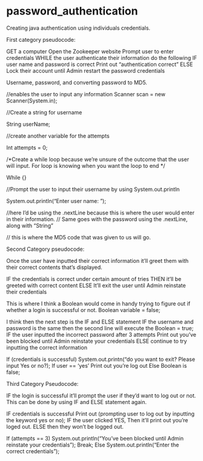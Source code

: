# password_authentication
Creating java authentication using individuals credentials.

First category pseudocode: 

GET a computer
Open the Zookeeper website
Prompt user to enter credentials
WHILE the user authenticate their information do the following
IF user name and password is correct 
Print out “authentication correct” 
ELSE 
Lock their account until Admin restart the password credentials

Username, password, and converting password to MD5. 

//enables the user to input any information
Scanner scan = new Scanner(System.in);

//Create a string for username

String userName; 

//create another variable for the attempts

Int attempts = 0;

/*Create a while loop because we’re unsure of the outcome that the user will input. For loop is knowing when you want the loop to end */

While {}

//Prompt the user to input their username by using System.out.println

System.out.println(“Enter user name: ”);

//here I’d be using the .nextLine because this is where the user would enter in their information.
// Same goes with the password using the .nextLine, along with “String”

// this is where the MD5 code that was given to us will go. 

Second Category pseudocode:

Once the user have inputted their correct information it’ll greet them with their correct contents that’s displayed. 

IF the credentials is correct under certain amount of tries
THEN it’ll be greeted with correct content
ELSE 
It’ll exit the user until Admin reinstate their credentials

This is where I think a Boolean would come in handy trying to figure out if  whether a login is successful or not. 
Boolean variable = false;

I think then the next step is the IF and ELSE statement
IF the username and password is the same then the second line will execute the Boolean = true;
IF the user inputted the incorrect password after 3 attempts 
Print out you’ve been blocked until Admin reinstate your credentials
ELSE continue to try inputting the correct information

If (credentials is successful) 
System.out.printn(“do you want to exit? Please input Yes or no?);
If user == ‘yes’ 
Print out you’re log out
Else 
Boolean is false;


Third Category Pseudocode: 

IF the login is successful it’ll prompt the user if they’d want to log out or not. This can be done by using IF and ELSE statement again.

IF credentials is successful
Print out (prompting user to log out by inputting the keyword yes or no);
IF the user clicked YES, Then it’ll print out you’re loged out. 
ELSE then they won’t be logged out. 

If (attempts == 3) 
System.out.println(“You’ve been blocked until Admin reinstate your credentials”);
Break;
Else 
System.out.println(“Enter the correct credentials”);
